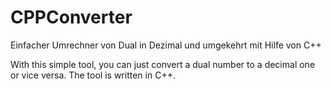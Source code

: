 # CPPConverter
Einfacher Umrechner von Dual in Dezimal und umgekehrt mit Hilfe von C++

With this simple tool, you can just convert a dual number to a decimal one or vice versa.
The tool is written in C++.
